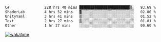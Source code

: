 <!--START_SECTION:waka-->

```txt
C#                228 hrs 40 mins ███████████████████████▒░   93.69 %
ShaderLab         4 hrs 52 mins   ▓░░░░░░░░░░░░░░░░░░░░░░░░   02.00 %
UnityYaml         3 hrs 41 mins   ▒░░░░░░░░░░░░░░░░░░░░░░░░   01.52 %
Text              2 hrs 27 mins   ▒░░░░░░░░░░░░░░░░░░░░░░░░   01.01 %
Other             1 hr 27 mins    ░░░░░░░░░░░░░░░░░░░░░░░░░   00.60 %
```

<!--END_SECTION:waka-->
[![wakatime](https://wakatime.com/badge/user/6c2f442e-41b4-42e3-bc06-d5d8203ad1da.svg)](https://wakatime.com/@6c2f442e-41b4-42e3-bc06-d5d8203ad1da)
